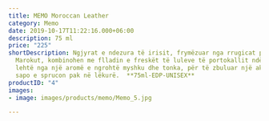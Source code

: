```yaml
---
title: MEMO Moroccan Leather
category: Memo
date: 2019-10-17T11:22:16.000+06:00
description: 75 ml
price: "225"
shortDescription: Ngjyrat e ndezura të irisit, frymëzuar nga rrugicat plot aroma të
  Marokut, kombinohen me flladin e freskët të luleve të portokallit ndërsa preken
  lehtë nga një aromë e ngrohtë myshku dhe tonka, për të zbuluar një akord të mrekullueshëm
  sapo e sprucon pak në lëkurë.  **75ml-EDP-UNISEX**
productID: "4"
images:
- image: images/products/memo/Memo_5.jpg

---
```

